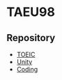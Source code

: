 # TAEU98

## Repository
- [TOEIC](https://github.com/taeu98/TOEIC)
- [Unity](https://github.com/taeu98/Unity)
- [Coding](https://github.com/taeu98/Coding)